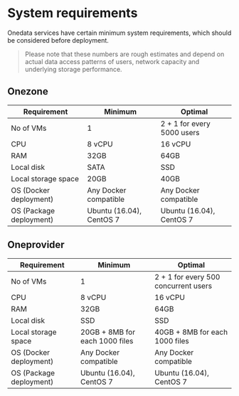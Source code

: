 # System requirements

<!-- toc -->

Onedata services have certain minimum system requirements, which should be considered before deployment.

> Please note that these numbers are rough estimates and depend on actual
> data access patterns of users, network capacity and underlying storage
> performance.

## Onezone

| Requirement | Minimum | Optimal |
|----         |----     |----     |
| No of VMs   | 1       | 2 + 1 for every 5000 users |
| CPU | 8 vCPU | 16 vCPU |
| RAM | 32GB   | 64GB    |
| Local disk | SATA | SSD |
| Local storage space | 20GB | 40GB |
| OS (Docker deployment)| Any Docker compatible | Any Docker compatible |
| OS (Package deployment)| Ubuntu (16.04), CentOS 7 | Ubuntu (16.04), CentOS 7 |

## Oneprovider

| Requirement | Minimum | Optimal |
|----         |----     |----     |
| No of VMs   | 1       | 2 + 1 for every 500 concurrent users |
| CPU | 8 vCPU | 16 vCPU |
| RAM | 32GB   | 64GB    |
| Local disk | SSD | SSD |
| Local storage space | 20GB + 8MB for each 1000 files | 40GB + 8MB for each 1000 files |
| OS (Docker deployment) | Any Docker compatible | Any Docker compatible |
| OS (Package deployment)| Ubuntu (16.04), CentOS 7 | Ubuntu (16.04), CentOS 7 |
